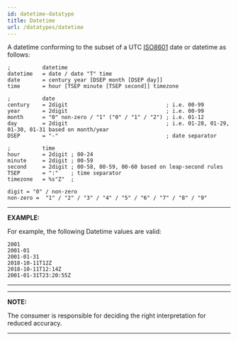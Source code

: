 ```yaml
---
id: datetime-datatype
title: Datetime
url: /datatypes/datetime
---
```


A datetime conforming to the subset of a UTC [ISO8601](@iso8601) date or
datetime as follows:

```abnf
;          datetime
datetime   = date / date "T" time
date       = century year [DSEP month [DSEP day]]
time       = hour [TSEP minute [TSEP second]] timezone

;          date
century    = 2digit                               ; i.e. 00-99
year       = 2digit                               ; i.e. 00-99
month      = "0" non-zero / "1" ("0" / "1" / "2") ; i.e. 01-12
day        = 2digit                               ; i.e. 01-28, 01-29, 01-30, 01-31 based on month/year
DSEP       = "-"                                  ; date separator

;          time
hour       = 2digit ; 00-24
minute     = 2digit ; 00-59
second     = 2digit ; 00-58, 00-59, 00-60 based on leap-second rules
TSEP       = ":"    ; time separator
timezone   = %s"Z"  ;

digit = "0" / non-zero
non-zero =  "1" / "2" / "3" / "4" / "5" / "6" / "7" / "8" / "9"
```

***
**EXAMPLE:**

For example, the following Datetime values are valid:

```
2001
2001-01
2001-01-31
2018-10-11T12Z
2018-10-11T12:14Z
2001-01-31T23:20:55Z
```

***

***
**NOTE:**

The consumer is responsible for deciding the right interpretation for reduced
accuracy.
***
